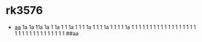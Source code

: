 # rk3576

* [aa](#aa)
1a
1a
11a
1a
1
1a
1
1
1a
1
1
1
1a
1
1
1
1a
1
1
1
1
1a
1
1
1
1
1
1
1
1
1
1
1
1
1
1
1
1
1
1
1
1
1
1
1
1
1
1
1
1
1
1
1
1
##aa
